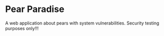 # Pear Paradise

A web application about pears with system vulnerabilities. Security testing purposes only!!!
